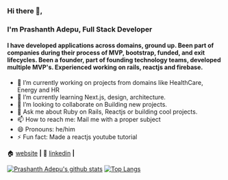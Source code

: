 ### Hi there 👋, 
### I'm Prashanth Adepu, Full Stack Developer

#### I have developed applications across domains, ground up. Been part of companies during their process of MVP, bootstrap, funded, and exit lifecycles. Been a founder, part of founding technology teams, developed multiple MVP's. Experienced working on rails, reactjs and firebase.

- 🔭 I’m currently working on projects from domains like HealthCare, Energy and HR
- 🌱 I’m currently learning Next.js, design, architecture.
- 👯 I’m looking to collaborate on Building new projects.
- 💬 Ask me about Ruby on Rails, Reactjs or building cool projects.
- 📫 How to reach me: Mail me with a proper subject
- 😄 Pronouns: he/him
- ⚡ Fun fact: Made a reactjs youtube tutorial

🏠 [website][website] **|**
🏢 [linkedin][linkedin] **|**

[website]: https://adepu.me
[linkedin]: https://www.linkedin.com/in/prashanthadepu/

[![Prashanth Adepu's github stats](https://github-readme-stats.vercel.app/api?username=prashanth180&show_icons=true&theme=dark)](https://github.com/prashanth180/github-readme-stats)  [![Top Langs](https://github-readme-stats.vercel.app/api/top-langs/?username=prashanth180&show_icons=true&theme=dark&layout=compact)](https://github.com/prashanth180/github-readme-stats)
